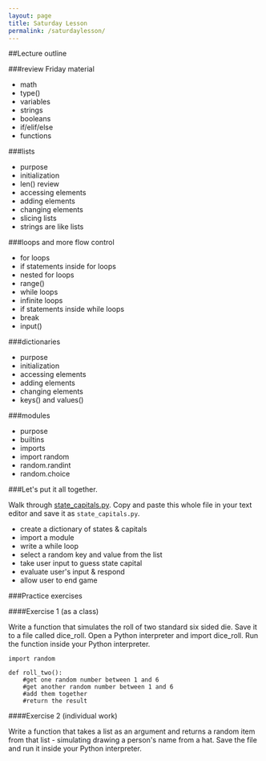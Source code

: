 ```yaml
---
layout: page
title: Saturday Lesson
permalink: /saturdaylesson/
---
```


##Lecture outline

###review Friday material
* math
* type()
* variables
* strings
* booleans
* if/elif/else
* functions

###lists
* purpose
* initialization
* len() review
* accessing elements
* adding elements
* changing elements
* slicing lists
* strings are like lists

###loops and more flow control
* for loops
* if statements inside for loops
* nested for loops
* range()
* while loops
* infinite loops
* if statements inside while loops
* break
* input()

###dictionaries
* purpose
* initialization
* accessing elements
* adding elements
* changing elements
* keys() and values()

###modules
* purpose
* builtins
* imports
* import random
* random.randint
* random.choice

###Let's put it all together.

Walk through [state_capitals.py](https://raw.githubusercontent.com/PhillyPythonWorkshop/PhillyPythonWorkshop.github.io/master/misc/state_capitals.py).  Copy and paste this whole file in your text editor and save it as `state_capitals.py`.

* create a dictionary of states & capitals 
* import a module
* write a while loop 
* select a random key and value from the list
* take user input to guess state capital
* evaluate user's input & respond
* allow user to end game


###Practice exercises

####Exercise 1 (as a class)

Write a function that simulates the roll of two standard six sided die. 
Save it to a file called dice_roll.  Open a Python interpreter and import dice_roll.  Run the function inside your Python interpreter.

~~~
import random

def roll_two():
    #get one random number between 1 and 6
    #get another random number between 1 and 6
    #add them together
    #return the result
~~~

####Exercise 2 (individual work)

Write a function that takes a list as an argument and returns a random item from that list - simulating drawing a person's name from a hat.  Save the file and run it inside your Python interpreter.

